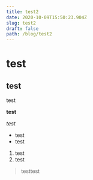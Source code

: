 ```yaml
---
title: test2
date: 2020-10-09T15:50:23.904Z
slug: test2
draft: false
path: /blog/test2
---
```

# test

## test

test

**test**

*test*

* test
* test

1. test
2. test

> testtest